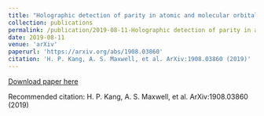 ```yaml
---
title: "Holographic detection of parity in atomic and molecular orbitals"
collection: publications
permalink: /publication/2019-08-11-Holographic detection of parity in atomic and molecular orbitals
date: 2019-08-11
venue: 'arXiv'
paperurl: 'https://arxiv.org/abs/1908.03860'
citation: 'H. P. Kang, A. S. Maxwell, et al. ArXiv:1908.03860 (2019)'
---
```

[Download paper here](https://arxiv.org/abs/1908.03860)

Recommended citation: H. P. Kang, A. S. Maxwell, et al. ArXiv:1908.03860 (2019)